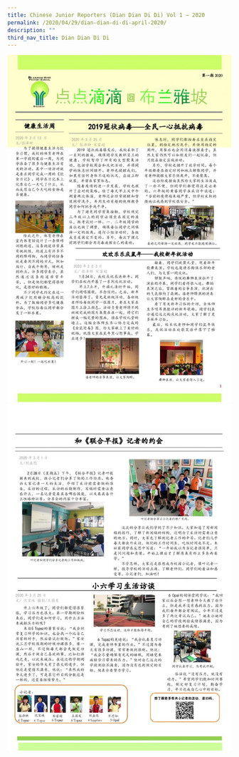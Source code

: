 ```yaml
---
title: Chinese Junior Reporters (Dian Dian Di Di) Vol 1 – 2020
permalink: /2020/04/29/dian-dian-di-di-april-2020/
description: ""
third_nav_title: Dian Dian Di Di
---
```

<img src="/images/BRPS-CL-Newspaper-2020-28-April-2020-Final-page-001-663x1024.jpg">
<img src="/images/BRPS-CL-Newspaper-2020-28-April-2020-Final-page-002-663x1024.jpg">
